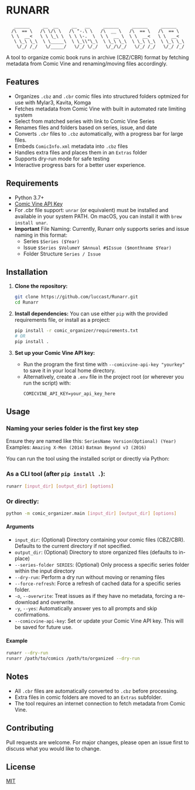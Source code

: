 # RUNARR

```
   ______     __  __     __   __     ______     ______     ______
  /\  == \   /\ \/\ \   /\ "-.\ \   /\  __ \   /\  == \   /\  == \
  \ \  __<   \ \ \_\ \  \ \ \-.  \  \ \  __ \  \ \  __<   \ \  __<
   \ \_\ \_\  \ \_____\  \ \_\\"\_\  \ \_\ \_\  \ \_\ \_\  \ \_\ \_\
    \/_/ /_/   \/_____/   \/_/ \/_/   \/_/\/_/   \/_/ /_/   \/_/ /_/
```

A tool to organize comic book runs in archive (CBZ/CBR) format by fetching metadata from Comic Vine and renaming/moving files accordingly.

## Features
- Organizes `.cbz` and `.cbr` comic files into structured folders optmized for use with Mylar3, Kavita, Komga
- Fetches metadata from Comic Vine with built in automated rate limiting system
- Select from matched series with link to Comic Vine Series
- Renames files and folders based on series, issue, and date
- Converts `.cbr` files to `.cbz` automatically, with a progress bar for large files.
- Embeds `ComicInfo.xml` metadata into `.cbz` files
- Handles extra files and places them in an `Extras` folder
- Supports dry-run mode for safe testing
- Interactive progress bars for a better user experience.

## Requirements
- Python 3.7+
- [Comic Vine API Key](https://comicvine.gamespot.com/api/)
- For .cbr file support: `unrar` (or equivalent) must be installed and available in your system PATH. On macOS, you can install it with `brew install unar`.
- **Important** File Naming: Currently, Runarr only supports series and issue naming in this format:
   - Series ```$Series ($Year)```
   - Issue ```$Series $VolumeY $Annual #$Issue ($monthname $Year)```
   - Folder Structure ```Series / Issue```

## Installation

1. **Clone the repository:**
   ```sh
   git clone https://github.com/luccast/Runarr.git
   cd Runarr
   ```

2. **Install dependencies:**
   You can use either `pip` with the provided requirements file, or install as a project:
   ```sh
   pip install -r comic_organizer/requirements.txt
   # OR
   pip install .
   ```

3. **Set up your Comic Vine API key:**
   - Run the program the first time with `--comicvine-api-key "yourkey"` to save it in your local home directory.
   - Alternatively, create a `.env` file in the project root (or wherever you run the script) with:
     ```env
     COMICVINE_API_KEY=your_api_key_here
     ```

## Usage

### Naming your series folder is the first key step

Ensure they are named like this:
```SeriesName Version(Optional) (Year)```
Examples:
```Amazing X-Men (2014)```
```Batman Beyond v3 (2016)```

You can run the tool using the installed script or directly via Python:

### As a CLI tool (after `pip install .`):
```sh
runarr [input_dir] [output_dir] [options]
```

### Or directly:
```sh
python -m comic_organizer.main [input_dir] [output_dir] [options]
```

#### Arguments
- `input_dir`: (Optional) Directory containing your comic files (CBZ/CBR). Defaults to the current directory if not specified.
- `output_dir`: (Optional) Directory to store organized files (defaults to in-place)
- `--series-folder SERIES`: (Optional) Only process a specific series folder within the input directory
- `--dry-run`: Perform a dry run without moving or renaming files
- `--force-refresh`: Force a refresh of cached data for a specific series folder.
- `-o`, `--overwrite`: Treat issues as if they have no metadata, forcing a re-download and overwrite.
- `-y`, `--yes`: Automatically answer yes to all prompts and skip confirmations.
- `--comicvine-api-key`: Set or update your Comic Vine API key. This will be saved for future use.

#### Example
```sh
runarr --dry-run
runarr /path/to/comics /path/to/organized --dry-run
```

## Notes
- All `.cbr` files are automatically converted to `.cbz` before processing.
- Extra files in comic folders are moved to an `Extras` subfolder.
- The tool requires an internet connection to fetch metadata from Comic Vine.

## Contributing
Pull requests are welcome. For major changes, please open an issue first to discuss what you would like to change.

## License
[MIT](https://choosealicense.com/licenses/mit/)
